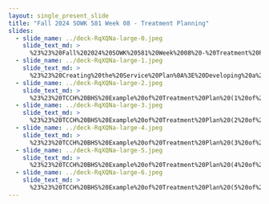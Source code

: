```yaml
---
layout: single_present_slide
title: "Fall 2024 SOWK 581 Week 08 - Treatment Planning"
slides:
  - slide_name: ../deck-RqXQNa-large-0.jpeg
    slide_text_md: >
      %23%23%20Fall%202024%20SOWK%20581%20Week%2008%20-%20Treatment%20Planning%0A%0Atitle:%20Fall%202024%20SOWK%20581%20Week%2008%20-%20Treatment%20Planning%0Adate:%202024-10-11%2015:48:00%0Alocation:%20Heritage%20University%0Atags:%0A%0A%20%20-%20Heritage%20University%0A%20%20-%20MSW%20Program%0A%20%20-%20SOWK%20581%0A%0Apresentation_video:%20%3Ciframe%20src%3D%22https://heritage.hosted.panopto.com/Panopto/Pages/Embed.aspx%3Fid%3D0bdedc20-373b-463a-a7a2-b207000116ef%26autoplay%3Dfalse%26offerviewer%3Dtrue%26showtitle%3Dtrue%26showbrand%3Dtrue%26captions%3Dfalse%26interactivity%3Dall%22%20height%3D%22405%22%20width%3D%22720%22%20style%3D%22border:%201px%20solid%20%23464646;%22%20allowfullscreen%20allow%3D%22autoplay%22%20aria-label%3D%22Panopto%20Embedded%20Video%20Player%22%20aria-description%3D%22Fall%202024%20SOWK%20581%20(0)%20-%20Week%2008%22%20%3E%3C/iframe%3E%0A%0Adescription:%20%3E%0A%0AWeek%20eight%20is%20an%20asynchronous%20week,%20during%20which%20we%20will%20focus%20on%20learning%20about%20treatment%20planning%20and%20documentation.%20We%20will%20examine%20how%20we%20plan%20for%20the%20interventions%20we%20do%20as%20social%20workers%20through%20treatment%20plans.%20We%20will%20also%20consider%20documentation%20and%20the%20ethical%20and%20practical%20considerations%20we%20make%20when%20using%20documentation.%20%0A%0ALearning%20Objectives%0A%0A-%20Students%20will%20be%20able%20to%20demonstrate%20the%20ability%20to%20write%20a%20SMAARRT%20goal%20and%20a%20SOAP%20note%0A-%20Students%20will%20consider%20the%20ethics%20around%20documentation%0A%0A
  - slide_name: ../deck-RqXQNa-large-1.jpeg
    slide_text_md: >
      %23%23%20Creating%20the%20Service%20Plan%0A%3E%20Developing%20a%20strong%20service%20plan%20is%20important.%20We%20need%20to%20think%20about%20what%20is%20all%20involved.%0A%0A*%20Involving%20the%20client%20and%20the%20family%0A*%20Using%20the%20assessment%0A*%20Strengths%0A%09*%20Rant%20about%20really%20using%20strengths%0A%09*%20From%20abstract%20to%20practical%0A%09*%20Burden%20of%20paperwork%20(i.e.%20more%20focused%20on%20paperwork%20vs.%20actual%20work)%0A*%20Barriers%0A%20%20%20%20-%20What%20type%20of%20barriers%20people%20face...%0A*%20Client%20voice%0A%20%20%20%20-%20Using%20client%20voice...%0A%0A
  - slide_name: ../deck-RqXQNa-large-2.jpeg
    slide_text_md: >
      %23%23%20TCCH%20BHS%20Example%20of%20Treatment%20Plan%20(1%20of%205)%0A%3E%20The%20following%20is%20an%20example%20of%20TCCH%20BHS%20Treatment%20Plan%0A%0A*%20Demographic%20section%0A*%20Dates%20in%20important%20information%0A%20%20%20%20-%20180%20days%20for%20new%20tx%20plan%0A%20%20%20%20-%20Level%20of%20care%20/%20LRA%0A*%20Diagnostic%20information%0A*%20Supports%0A*%20Goal%0A*%20Barriers%0A*%20Strengths%0A*%20Intervention%0A*%20Measurable%20goal%0A%0A
  - slide_name: ../deck-RqXQNa-large-3.jpeg
    slide_text_md: >
      %23%23%20TCCH%20BHS%20Example%20of%20Treatment%20Plan%20(2%20of%205)%0A*%20Extra%20space%20for%20goals%20(one%20goal%20for%20each%20domain)%0A%0A
  - slide_name: ../deck-RqXQNa-large-4.jpeg
    slide_text_md: >
      %23%23%20TCCH%20BHS%20Example%20of%20Treatment%20Plan%20(3%20of%205)%0A*%20LRA%20information%0A%20%20%20%20-%20Conditions%0A%20%20%20%20-%20Plan%20to%20transition%20out%20of%20LRA%0A%0A
  - slide_name: ../deck-RqXQNa-large-5.jpeg
    slide_text_md: >
      %23%23%20TCCH%20BHS%20Example%20of%20Treatment%20Plan%20(4%20of%205)%0A*%20Signature%20page%0A%0A
  - slide_name: ../deck-RqXQNa-large-6.jpeg
    slide_text_md: >
      %23%23%20TCCH%20BHS%20Example%20of%20Treatment%20Plan%20(5%20of%205)%0A*%20Review%20page%0A%20%20%20%20-%20Discussion%20with%20client%0A%20%20%20%20-%20Review%20of%20effectiveness%0A%20%20%20%20-%20Assessment%20of%20level%20of%20care%0A%0A
---
```

